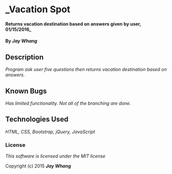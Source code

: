 # _Vacation Spot

#### Returns vacation destination based on answers given by user, 01/15/2016_

#### By _**Jay Whang**_

## Description

_Program ask user five questions then returns vacation destination based on answers._

## Known Bugs

_Has limited functionality. Not all of the branching are done._

## Technologies Used

_HTML, CSS, Bootstrap, jQuery, JavaScript_

### License

*This software is licensed under the MIT license*

Copyright (c) 2015 **_Jay Whang_**
